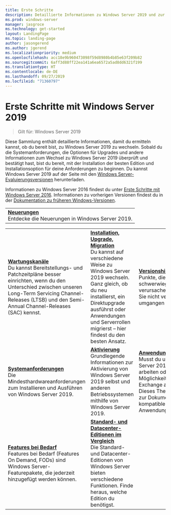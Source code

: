 ```yaml
---
title: Erste Schritte
description: Detaillierte Informationen zu Windows Server 2019 und zur Vorbereitung auf Bereitstellung, Upgrade oder Migration.
ms.prod: windows-server
manager: jasgroce
ms.technology: get-started
layout: LandingPage
ms.topic: landing-page
author: jasongerend
ms.author: jgerend
ms.localizationpriority: medium
ms.openlocfilehash: acc18e9b960473098f59d8980b4b85e63f209b82
ms.sourcegitcommit: 6aff3d88ff22ea141a6ea6572a5ad8dd6321f199
ms.translationtype: HT
ms.contentlocale: de-DE
ms.lasthandoff: 09/27/2019
ms.locfileid: "71360797"
---
```

# <a name="get-started-with-windows-server-2019"></a>Erste Schritte mit Windows Server 2019

> Gilt für: Windows Server 2019

Diese Sammlung enthält detaillierte Informationen, damit du ermitteln kannst, ob du bereit bist, zu Windows Server 2019 zu wechseln. Sobald du die Systemanforderungen, die Optionen für Upgrades und andere Informationen zum Wechsel zu Windows Server 2019 überprüft und bestätigt hast, bist du bereit, mit der Installation der besten Edition und Installationsoption für deine Anforderungen zu beginnen. Du kannst Windows Server 2019 auf der Seite mit den [Windows Server-Evaluierungsversionen](https://www.microsoft.com/evalcenter/evaluate-windows-server-2019) herunterladen.

Informationen zu Windows Server 2016 findest du unter [Erste Schritte mit Windows Server 2016](../get-started/server-basics.md). Informationen zu vorherigen Versionen findest du in der [Dokumentation zu früheren Windows-Versionen](https://docs.microsoft.com/previous-versions/windows/).

|       | 
|   -   | 
| [**Neuerungen**](whats-new-19.md)<br>Entdecke die Neuerungen in Windows Server 2019. |

|       |        |        |
|   -   |   -    |   -    |
| [**Wartungskanäle**](servicing-channels-19.md) <br>Du kannst Bereitstellungs- und Patchzeitpläne besser einrichten, wenn du den Unterschied zwischen unseren Long-Term Servicing Channel-Releases (LTSB) und den Semi-Annual Channel-Releases (SAC) kennst. | [**Installation, Upgrade, Migration**](install-upgrade-migrate-19.md) <br>Du kannst auf verschiedene Weise zu Windows Server 2019 wechseln. Ganz gleich, ob du neu installierst, ein Direktupgrade ausführst oder Anwendungen und Serverrollen migrierst – hier findest du den besten Ansatz. | [**Versionshinweise**](rel-notes-19.md) <br>Punkte, die schwerwiegende Probleme verursachen können, wenn Sie nicht vermieden oder umgangen werden.   |
| [**Systemanforderungen**](sys-reqs-19.md) <br>Die Mindesthardwareanforderungen zum Installieren und Ausführen von Windows Server 2019. | [**Aktivierung**](activation-19.md) <br>Grundlegende Informationen zur Aktivierung von Windows Server 2019 selbst und anderen Betriebssystemen mithilfe von Windows Server 2019.  | [**Anwendungskompatibilität**](app-compat-19.md)<br>Musst du unter Windows Server 2019 mit SQL arbeiten oder eine Möglichkeit finden, Exchange auszuführen? Dieses Thema enthält Links zur Dokumentation für kompatible Microsoft-Anwendungen. |
| [**Features bei Bedarf**](install-fod-19.md)<br>Features bei Bedarf (Features On Demand, FODs) sind Windows Server-Featurepakete, die jederzeit hinzugefügt werden können. |  [**Standard- und Datacenter-Editionen im Vergleich**](editions-comparison-19.md)<br>Die Standard- und Datacenter-Editionen von Windows Server bieten verschiedene Funktionen. Finde heraus, welche Edition du benötigst. |
